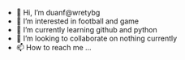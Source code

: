 - 👋 Hi, I’m duanf@wretybg
- 👀 I’m interested in football and game
- 🌱 I’m currently learning github and python
- 💞️ I’m looking to collaborate on nothing currently
- 📫 How to reach me ...

<!---
wretybg/wretybg is a ✨ special ✨ repository because its `README.md` (this file) appears on your GitHub profile.
You can click the Preview link to take a look at your changes.
--->
